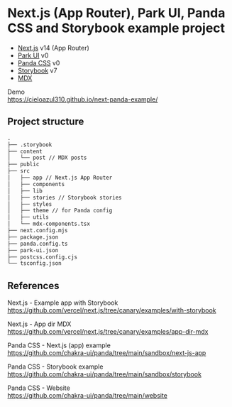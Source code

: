 # Next.js (App Router), Park UI, Panda CSS and Storybook example project

- [Next.js] v14 (App Router)
- [Park UI] v0
- [Panda CSS] v0
- [Storybook] v7
- [MDX]

Demo  
<https://cieloazul310.github.io/next-panda-example/>

## Project structure

```txt
.
├── .storybook
├── content
│   └── post // MDX posts
├── public
├── src
│   ├── app // Next.js App Router 
│   ├── components
│   ├── lib
│   ├── stories // Storybook stories
│   ├── styles
│   ├── theme // for Panda config
│   ├── utils
│   └── mdx-components.tsx
├── next.config.mjs
├── package.json
├── panda.config.ts
├── park-ui.json
├── postcss.config.cjs
└── tsconfig.json
```

## References

Next.js - Example app with Storybook  
<https://github.com/vercel/next.js/tree/canary/examples/with-storybook>

Next.js - App dir MDX  
<https://github.com/vercel/next.js/tree/canary/examples/app-dir-mdx>

Panda CSS - Next.js (app) example  
<https://github.com/chakra-ui/panda/tree/main/sandbox/next-js-app>

Panda CSS - Storybook example  
<https://github.com/chakra-ui/panda/tree/main/sandbox/storybook>

Panda CSS - Website  
<https://github.com/chakra-ui/panda/tree/main/website>

[Next.js]: https://nextjs.org/
[Park UI]: https://park-ui.com/
[Ark UI]: https://ark-ui.com/
[Panda CSS]: https://panda-css.com/
[Storybook]: https://storybook.js.org/
[MDX]: https://mdxjs.com/
